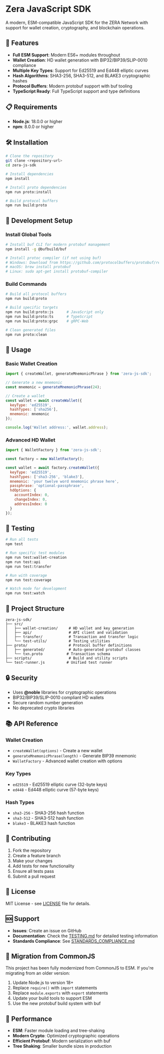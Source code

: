 # Zera JavaScript SDK

A modern, ESM-compatible JavaScript SDK for the ZERA Network with support for wallet creation, cryptography, and blockchain operations.

## 🚀 Features

- **Full ESM Support**: Modern ES6+ modules throughout
- **Wallet Creation**: HD wallet generation with BIP32/BIP39/SLIP-0010 compliance
- **Multiple Key Types**: Support for Ed25519 and Ed448 elliptic curves
- **Hash Algorithms**: SHA3-256, SHA3-512, and BLAKE3 cryptographic hashes
- **Protocol Buffers**: Modern protobuf support with buf tooling
- **TypeScript Ready**: Full TypeScript support and type definitions

## 📋 Requirements

- **Node.js**: 18.0.0 or higher
- **npm**: 8.0.0 or higher

## 🛠️ Installation

```bash
# Clone the repository
git clone <repository-url>
cd zera-js-sdk

# Install dependencies
npm install

# Install proto dependencies
npm run proto:install

# Build protocol buffers
npm run build:proto
```

## 🔧 Development Setup

### Install Global Tools

```bash
# Install buf CLI for modern protobuf management
npm install -g @bufbuild/buf

# Install protoc compiler (if not using buf)
# Windows: Download from https://github.com/protocolbuffers/protobuf/releases
# macOS: brew install protobuf
# Linux: sudo apt-get install protobuf-compiler
```

### Build Commands

```bash
# Build all protocol buffers
npm run build:proto

# Build specific targets
npm run build:proto:js      # JavaScript only
npm run build:proto:ts      # TypeScript
npm run build:proto:grpc    # gRPC-Web

# Clean generated files
npm run proto:clean
```

## 📖 Usage

### Basic Wallet Creation

```javascript
import { createWallet, generateMnemonicPhrase } from 'zera-js-sdk';

// Generate a new mnemonic
const mnemonic = generateMnemonicPhrase(24);

// Create a wallet
const wallet = await createWallet({
  keyType: 'ed25519',
  hashTypes: ['sha256'],
  mnemonic: mnemonic
});

console.log('Wallet address:', wallet.address);
```

### Advanced HD Wallet

```javascript
import { WalletFactory } from 'zera-js-sdk';

const factory = new WalletFactory();

const wallet = await factory.createWallet({
  keyType: 'ed25519',
  hashTypes: ['sha3-256', 'blake3'],
  mnemonic: 'your twelve word mnemonic phrase here',
  passphrase: 'optional-passphrase',
  hdOptions: {
    accountIndex: 0,
    changeIndex: 0,
    addressIndex: 0
  }
});
```

## 🧪 Testing

```bash
# Run all tests
npm test

# Run specific test modules
npm run test:wallet-creation
npm run test:api
npm run test:transfer

# Run with coverage
npm run test:coverage

# Watch mode for development
npm run test:watch
```

## 📁 Project Structure

```
zera-js-sdk/
├── src/
│   ├── wallet-creation/     # HD wallet and key generation
│   ├── api/                 # API client and validation
│   ├── transfer/            # Transaction and transfer logic
│   └── test-utils/          # Testing utilities
├── proto/                   # Protocol buffer definitions
│   ├── generated/           # Auto-generated protobuf classes
│   └── txn.proto           # Transaction schema
├── scripts/                 # Build and utility scripts
└── test-runner.js          # Unified test runner
```

## 🔒 Security

- Uses **@noble** libraries for cryptographic operations
- BIP32/BIP39/SLIP-0010 compliant HD wallets
- Secure random number generation
- No deprecated crypto libraries

## 📚 API Reference

### Wallet Creation

- `createWallet(options)` - Create a new wallet
- `generateMnemonicPhrase(length)` - Generate BIP39 mnemonic
- `WalletFactory` - Advanced wallet creation with options

### Key Types

- `ed25519` - Ed25519 elliptic curve (32-byte keys)
- `ed448` - Ed448 elliptic curve (57-byte keys)

### Hash Types

- `sha3-256` - SHA3-256 hash function
- `sha3-512` - SHA3-512 hash function  
- `blake3` - BLAKE3 hash function

## 🤝 Contributing

1. Fork the repository
2. Create a feature branch
3. Make your changes
4. Add tests for new functionality
5. Ensure all tests pass
6. Submit a pull request

## 📄 License

MIT License - see [LICENSE](LICENSE) file for details.

## 🆘 Support

- **Issues**: Create an issue on GitHub
- **Documentation**: Check the [TESTING.md](TESTING.md) for detailed testing information
- **Standards Compliance**: See [STANDARDS_COMPLIANCE.md](STANDARDS_COMPLIANCE.md)

## 🔄 Migration from CommonJS

This project has been fully modernized from CommonJS to ESM. If you're migrating from an older version:

1. Update Node.js to version 18+
2. Replace `require()` with `import` statements
3. Replace `module.exports` with `export` statements
4. Update your build tools to support ESM
5. Use the new protobuf build system with buf

## 🚀 Performance

- **ESM**: Faster module loading and tree-shaking
- **Modern Crypto**: Optimized cryptographic operations
- **Efficient Protobuf**: Modern serialization with buf
- **Tree Shaking**: Smaller bundle sizes in production
